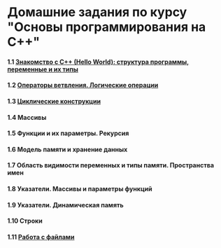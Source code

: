 # Домашние задания по курсу "Основы программирования на C++"
#### 1.1 [Знакомство с C++ (Hello World): структура программы, переменные и их типы](https://github.com/netology-code/cpps-homeworks/tree/main/1.1)
#### 1.2 [Операторы ветвления. Логические операции](https://github.com/netology-code/cpps-homeworks/tree/main/1.2)
#### 1.3 [Циклические конструкции](https://github.com/netology-code/cpps-homeworks/tree/main/1.3)
#### 1.4 Массивы
#### 1.5 Функции и их параметры. Рекурсия
#### 1.6 Модель памяти и хранение данных
#### 1.7 Область видимости переменных и типы памяти. Пространства имен
#### 1.8 Указатели. Массивы и параметры функций
#### 1.9 Указатели. Динамическая память
#### 1.10 Строки
#### 1.11 [Работа с файлами]()
